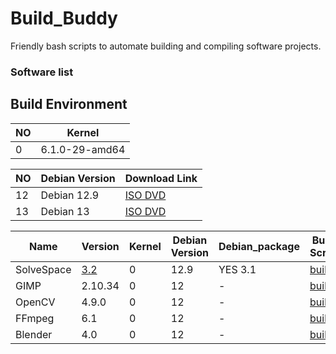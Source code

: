 # Build_Buddy
Friendly bash scripts to automate building and compiling software projects.





### Software list



## Build Environment

| NO| Kernel            |
|---|-------------------|
| 0| 6.1.0-29-amd64    |


| NO | Debian Version | Download Link |
|----|----------------|---------------|
| 12 | Debian 12.9      | [ISO DVD](https://cdimage.debian.org/cdimage/archive/12.9.0/amd64/iso-dvd/)             |
| 13 | Debian 13      | [ISO DVD](https://mirror.accum.se/debian-cd/current/amd64/iso-dvd/) |





| Name       | Version | Kernel   | Debian Version | Debian_package                                             | Build Script          | Tested (Y/N) | Description                                                                 |
| ---------- | ------- | -------- | -------------- | ---------------------------------------------------------- | --------------------- | ------------ | --------------------------------------------------------------------------- |
| SolveSpace | [3.2](https://github.com/solvespace/solvespace/commit/74a13ef6)     | 0 | 12.9      |  YES 3.1 | [build](https://github.com/Tpj-root/Build_Buddy/blob/main/build_solvespace.sh) |        Y(good)     |  - | 
| GIMP       | 2.10.34 | 0 | 12      |  -  | [build]()|      |  - | 
| OpenCV     | 4.9.0   | 0 | 12      |  -  | [build]()|      |  - | 
| FFmpeg     | 6.1     | 0 | 12      |  -  | [build]()|      |  - | 
| Blender    | 4.0     | 0 | 12      |  -  | [build]()|      |  - | 